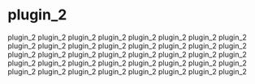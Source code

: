 # plugin_2
plugin_2 plugin_2 plugin_2 plugin_2 
plugin_2 plugin_2 plugin_2 plugin_2 
plugin_2 plugin_2 plugin_2 plugin_2 
plugin_2 plugin_2 plugin_2 plugin_2 
plugin_2 plugin_2 plugin_2 plugin_2 
plugin_2 plugin_2 plugin_2 plugin_2 
plugin_2 plugin_2 plugin_2 plugin_2 
plugin_2 plugin_2 plugin_2 plugin_2 
plugin_2 plugin_2 plugin_2 plugin_2 
plugin_2 plugin_2 plugin_2 plugin_2 
